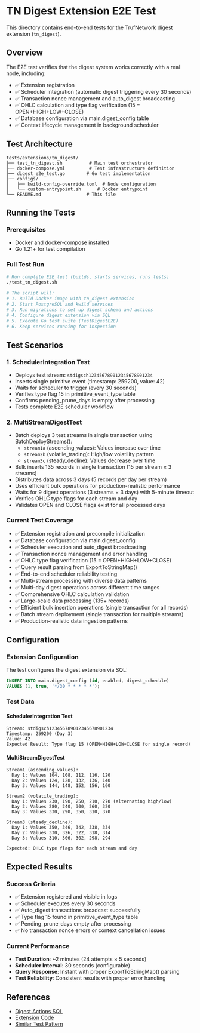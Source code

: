 # TN Digest Extension E2E Test

This directory contains end-to-end tests for the TrufNetwork digest extension (`tn_digest`).

## Overview

The E2E test verifies that the digest system works correctly with a real node, including:

- ✅ Extension registration
- ✅ Scheduler integration (automatic digest triggering every 30 seconds)
- ✅ Transaction nonce management and auto_digest broadcasting
- ✅ OHLC calculation and type flag verification (15 = OPEN+HIGH+LOW+CLOSE)
- ✅ Database configuration via main.digest_config table
- ✅ Context lifecycle management in background scheduler

## Test Architecture

```
tests/extensions/tn_digest/
├── test_tn_digest.sh          # Main test orchestrator
├── docker-compose.yml         # Test infrastructure definition
├── digest_e2e_test.go        # Go test implementation
├── configs/
│   ├── kwild-config-override.toml  # Node configuration
│   └── custom-entrypoint.sh      # Docker entrypoint
└── README.md                 # This file
```

## Running the Tests

### Prerequisites

- Docker and docker-compose installed
- Go 1.21+ for test compilation

### Full Test Run

```bash
# Run complete E2E test (builds, starts services, runs tests)
./test_tn_digest.sh

# The script will:
# 1. Build Docker image with tn_digest extension
# 2. Start PostgreSQL and kwild services
# 3. Run migrations to set up digest schema and actions
# 4. Configure digest extension via SQL
# 5. Execute Go test suite (TestDigestE2E)
# 6. Keep services running for inspection
```

## Test Scenarios

### 1. SchedulerIntegration Test
- Deploys test stream: `stdigsch123456789012345678901234`
- Inserts single primitive event (timestamp: 259200, value: 42)
- Waits for scheduler to trigger (every 30 seconds)
- Verifies type flag 15 in primitive_event_type table
- Confirms pending_prune_days is empty after processing
- Tests complete E2E scheduler workflow

### 2. MultiStreamDigestTest
- Batch deploys 3 test streams in single transaction using BatchDeployStreams():
  - `stream1a` (ascending_values): Values increase over time
  - `stream2b` (volatile_trading): High/low volatility pattern
  - `stream3c` (steady_decline): Values decrease over time
- Bulk inserts 135 records in single transaction (15 per stream × 3 streams)
- Distributes data across 3 days (5 records per day per stream)
- Uses efficient bulk operations for production-realistic performance
- Waits for 9 digest operations (3 streams × 3 days) with 5-minute timeout
- Verifies OHLC type flags for each stream and day
- Validates OPEN and CLOSE flags exist for all processed days

### Current Test Coverage
- ✅ Extension registration and precompile initialization
- ✅ Database configuration via main.digest_config
- ✅ Scheduler execution and auto_digest broadcasting
- ✅ Transaction nonce management and error handling
- ✅ OHLC type flag verification (15 = OPEN+HIGH+LOW+CLOSE)
- ✅ Query result parsing from ExportToStringMap()
- ✅ End-to-end scheduler reliability testing
- ✅ Multi-stream processing with diverse data patterns
- ✅ Multi-day digest operations across different time ranges
- ✅ Comprehensive OHLC calculation validation
- ✅ Large-scale data processing (135+ records)
- ✅ Efficient bulk insertion operations (single transaction for all records)
- ✅ Batch stream deployment (single transaction for multiple streams)
- ✅ Production-realistic data ingestion patterns

## Configuration

### Extension Configuration

The test configures the digest extension via SQL:

```sql
INSERT INTO main.digest_config (id, enabled, digest_schedule) 
VALUES (1, true, '*/30 * * * * *');
```

### Test Data

#### SchedulerIntegration Test
```
Stream: stdigsch123456789012345678901234
Timestamp: 259200 (Day 3)
Value: 42
Expected Result: Type flag 15 (OPEN+HIGH+LOW+CLOSE for single record)
```

#### MultiStreamDigestTest
```
Stream1 (ascending_values):
  Day 1: Values 104, 108, 112, 116, 120
  Day 2: Values 124, 128, 132, 136, 140  
  Day 3: Values 144, 148, 152, 156, 160

Stream2 (volatile_trading):
  Day 1: Values 230, 190, 250, 210, 270 (alternating high/low)
  Day 2: Values 280, 240, 300, 260, 320
  Day 3: Values 330, 290, 350, 310, 370

Stream3 (steady_decline):  
  Day 1: Values 350, 346, 342, 338, 334
  Day 2: Values 330, 326, 322, 318, 314
  Day 3: Values 310, 306, 302, 298, 294

Expected: OHLC type flags for each stream and day
```

## Expected Results

### Success Criteria

- ✅ Extension registered and visible in logs
- ✅ Scheduler executes every 30 seconds
- ✅ Auto_digest transactions broadcast successfully
- ✅ Type flag 15 found in primitive_event_type table
- ✅ Pending_prune_days empty after processing
- ✅ No transaction nonce errors or context cancellation issues

### Current Performance

- **Test Duration**: ~2 minutes (24 attempts × 5 seconds)
- **Scheduler Interval**: 30 seconds (configurable)
- **Query Response**: Instant with proper ExportToStringMap() parsing
- **Test Reliability**: Consistent results with proper error handling

## References

- [Digest Actions SQL](../../../internal/migrations/020-digest-actions.sql)
- [Extension Code](../../../extensions/tn_digest/)
- [Similar Test Pattern](../tn_cache_metrics/)